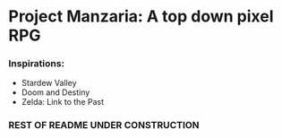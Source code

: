 # Project Manzaria: A top down pixel RPG
### Inspirations:
- Stardew Valley
- Doom and Destiny
- Zelda: Link to the Past

### REST OF README UNDER CONSTRUCTION
